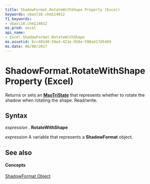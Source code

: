 ```yaml
---
title: ShadowFormat.RotateWithShape Property (Excel)
keywords: vbaxl10.chm114012
f1_keywords:
- vbaxl10.chm114012
ms.prod: excel
api_name:
- Excel.ShadowFormat.RotateWithShape
ms.assetid: 6cc40140-58ed-421e-916e-590a417d5489
ms.date: 06/08/2017
---
```



# ShadowFormat.RotateWithShape Property (Excel)

Returns or sets an  **[MsoTriState](http://msdn.microsoft.com/library/2036cfc9-be7d-e05c-bec7-af05e3c3c515%28Office.15%29.aspx)** that represents whether to rotate the shadow when rotating the shape. Read/write.


## Syntax

 _expression_ . **RotateWithShape**

 _expression_ A variable that represents a **ShadowFormat** object.


## See also


#### Concepts


[ShadowFormat Object](shadowformat-object-excel.md)


